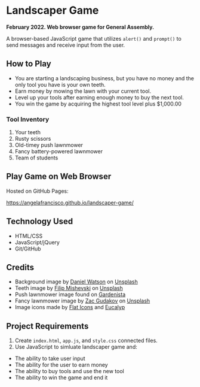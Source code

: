 # Landscaper Game

**February 2022. Web browser game for General Assembly.**

A browser-based JavaScript game that utilizes `alert()` and `prompt()` to send messages and receive input from the user. 


## How to Play

- You are starting a landscaping business, but you have no money and the only tool you have is your own teeth.
- Earn money by mowing the lawn with your current tool.
- Level up your tools after earning enough money to buy the next tool.
- You win the game by acquiring the highest tool level plus $1,000.00

### Tool Inventory
1. Your teeth
1. Rusty scissors
1. Old-timey push lawnmower
1. Fancy battery-powered lawnmower
1. Team of students


## Play Game on Web Browser

Hosted on GitHub Pages:

https://angelafrancisco.github.io/landscaper-game/


## Technology Used

- HTML/CSS
- JavaScript/jQuery
- Git/GitHub


## Credits

- Background image by [Daniel Watson](https://unsplash.com/@danielwatsondesign?utm_source=unsplash&utm_medium=referral&utm_content=creditCopyText) on [Unsplash](https://unsplash.com/?utm_source=unsplash&utm_medium=referral&utm_content=creditCopyText)
- Teeth image by [Filip Mishevski](https://unsplash.com/@filipthedesigner?utm_source=unsplash&utm_medium=referral&utm_content=creditCopyText) on [Unsplash](https://unsplash.com/s/photos/teeth?utm_source=unsplash&utm_medium=referral&utm_content=creditCopyText)
- Push lawnmower image found on [Gardenista](https://www.gardenista.com/posts/10-easy-pieces-reel-lawn-mowers-cordless/)
- Fancy lawnmower image by [Zac Gudakov](https://unsplash.com/@zacgudakov?utm_source=unsplash&utm_medium=referral&utm_content=creditCopyText) on [Unsplash](https://unsplash.com/?utm_source=unsplash&utm_medium=referral&utm_content=creditCopyText)
- Image icons made by [Flat Icons](https://www.flaticon.com/authors/flat-icons) and [Eucalyp](https://www.flaticon.com/authors/eucalyp)  
  

## Project Requirements

1. Create `index.html`, `app.js`, and `style.css` connected files.
1. Use JavaScript to simluate landscaper game and:  

- The ability to take user input 
- The ability for the user to earn money
- The ability to buy tools and use the new tool
- The ability to win the game and end it 